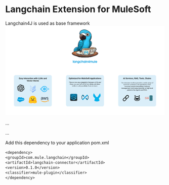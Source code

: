 # Langchain Extension for MuleSoft

Langchain4J is used as base framework
![langchain4mule](image-1.png)

...


...


Add this dependency to your application pom.xml

```
<dependency>
<groupId>com.mule.langchain</groupId>
<artifactId>langchain-connector</artifactId>
<version>0.1.0</version>
<classifier>mule-plugin</classifier>
</dependency>
```
